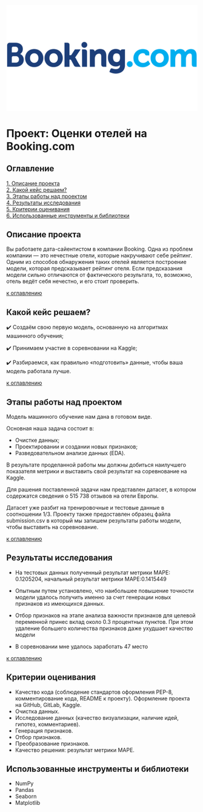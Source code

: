 ![alt text](image.png)

# Проект: Оценки отелей на Booking.com

## Оглавление
[1. Описание проекта](#описание-проекта)  
[2. Какой кейс решаем?](#какой-кейс-решаем)   
[3. Этапы работы над проектом](#этапы-работы-над-проектом)    
[4. Результаты исследования](#результаты)      
[5. Критерии оценивания](#критерии-оценивания)  
[6. Использованные инструменты и библиотеки](#использованные-инструменты-и-библиотеки)    

## Описание проекта

Вы работаете дата-сайентистом в компании Booking. Одна из проблем компании — это нечестные отели, которые накручивают себе рейтинг. Одним из способов обнаружения таких отелей является построение модели, которая предсказывает рейтинг отеля. Если предсказания модели сильно отличаются от фактического результата, то, возможно, отель ведёт себя нечестно, и его стоит проверить.

[к оглавлению](#Оглавление)

## Какой кейс решаем?

✔️ Создаём свою первую модель, основанную на алгоритмах машинного обучения;

✔️ Принимаем участие в соревновании на Kaggle;

✔️ Разбираемся,  как правильно «подготовить» данные, чтобы ваша модель работала лучше.

[к оглавлению](#Оглавление)

## Этапы работы над проектом

Модель машинного обучение нам дана в готовом виде.

Основная наша задача состоит в:

* Очистке данных;
* Проектировании  и создании новых признаков;
* Разведовательном анализе данных (EDA).

В результате проделанной работы мы должны добиться наилучшего показателя метрики и выставить свой результат на соревнование на Kaggle.

Для рашения поставленной задачи нам представлен датасет, в котором содержатся сведения о 515 738 отзывов на отели Европы.

Датасет уже разбит на тренировочные и тестовые данные в соотношении 1/3. Проекту также предоставлен образец файла submission.csv в который мы запишем результаты работы модели, чтобы выставить на соревнование.

[к оглавлению](#Оглавление)

## Результаты исследования

* На тестовых данных полученный результат метрики MAPE: 0.1205204, начальный результат метрики MAPE:0.1415449

* Опытным путем установлено, что наибольшее повышение точности модели удалось получить именно за счет генерации новых признаков из имеющихся данных.

* Отбор признаков на этапе анализа важности признаков для целевой переменной принес вклад около 0.3 процентных пунктов. При этом удаление большего количества признаков даже ухудшает качество модели

* В соревновании мне удалось заработать 47 место

[к оглавлению](#Оглавление)

## Критерии оценивания

* Качество кода (соблюдение стандартов оформления PEP-8, комментирование кода, README к проекту). Оформление проекта на GitHub, GitLab, Kaggle.
* Очистка данных.
* Исследование данных (качество визуализации, наличие идей, гипотез, комментариев).
* Генерация признаков.
* Отбор признаков.
* Преобразование признаков.
* Качество решения: результат метрики MAPE.

## Использованные инструменты и библиотеки 

* NumPy
* Pandas
* Seaborn
* Matplotlib
